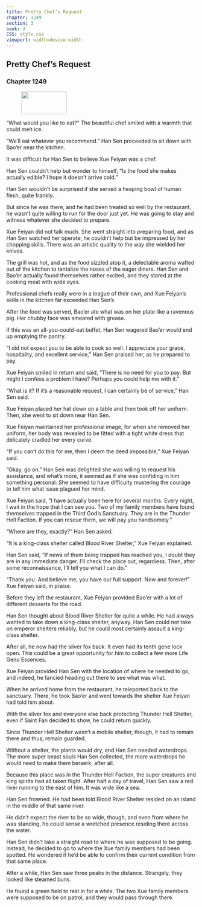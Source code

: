 ```yaml
---
title: Pretty Chef’s Request
chapter: 1249
section: 3
book: 3
CSS: style.css
viewport: width=device-width
---
```


## Pretty Chef’s Request

### Chapter 1249

<figure>
	<img src="../Images/gem.gif" alt="" id="gem" width="120" height="60" />
</figure>

“What would you like to eat?” The beautiful chef smiled with a warmth that could melt ice.

“We’ll eat whatever you recommend.” Han Sen proceeded to sit down with Bao’er near the kitchen.

It was difficult for Han Sen to believe Xue Feiyan was a chef.

Han Sen couldn’t help but wonder to himself, “Is the food she makes actually edible? I hope it doesn’t arrive cold.”

Han Sen wouldn’t be surprised if she served a heaping bowl of human flesh, quite frankly.

But since he was there, and he had been treated so well by the restaurant, he wasn’t quite willing to run for the door just yet. He was going to stay and witness whatever she decided to prepare.

Xue Feiyan did not talk much. She went straight into preparing food, and as Han Sen watched her operate, he couldn’t help but be impressed by her chopping skills. There was an artistic quality to the way she wielded her knives.

The grill was hot, and as the food sizzled atop it, a delectable aroma wafted out of the kitchen to tantalize the noses of the eager diners. Han Sen and Bao’er actually found themselves rather excited, and they stared at the cooking meat with wide eyes.

Professional chefs really were in a league of their own, and Xue Feiyan’s skills in the kitchen far exceeded Han Sen’s.

After the food was served, Bao’er ate what was on her plate like a ravenous pig. Her chubby face was smeared with grease.

If this was an all-you-could-eat buffet, Han Sen wagered Bao’er would end up emptying the pantry.

“I did not expect you to be able to cook so well. I appreciate your grace, hospitality, and excellent service,” Han Sen praised her, as he prepared to pay.

Xue Feiyan smiled in return and said, “There is no need for you to pay. But might I confess a problem I have? Perhaps you could help me with it.”

“What is it? If it’s a reasonable request, I can certainly be of service,” Han Sen said.

Xue Feiyan placed her hat down on a table and then took off her uniform. Then, she went to sit down near Han Sen.

Xue Feiyan maintained her professional image, for when she removed her uniform, her body was revealed to be fitted with a tight white dress that delicately cradled her every curve.

“If you can’t do this for me, then I deem the deed impossible,” Xue Feiyan said.

“Okay, go on.” Han Sen was delighted she was willing to request his assistance, and what’s more, it seemed as if she was confiding in him something personal. She seemed to have difficulty mustering the courage to tell him what issue plagued her mind.

Xue Feiyan said, “I have actually been here for several months. Every night, I wait in the hope that I can see you. Two of my family members have found themselves trapped in the Third God’s Sanctuary. They are in the Thunder Hell Faction. If you can rescue them, we will pay you handsomely.”

“Where are they, exactly?” Han Sen asked.

“It is a king-class shelter called Blood River Shelter,” Xue Feiyan explained.

Han Sen said, “If news of them being trapped has reached you, I doubt they are in any immediate danger. I’ll check the place out, regardless. Then, after some reconnaissance, I’ll tell you what I can do.”

“Thank you. And believe me, you have our full support. Now and forever!” Xue Feiyan said, in praise.

Before they left the restaurant, Xue Feiyan provided Bao’er with a lot of different desserts for the road.

Han Sen thought about Blood River Shelter for quite a while. He had always wanted to take down a king-class shelter, anyway. Han Sen could not take on emperor shelters reliably, but he could most certainly assault a king-class shelter.

After all, he now had the silver fox back. It even had its tenth gene lock open. This could be a great opportunity for him to collect a few more Life Geno Essences.

Xue Feiyan provided Han Sen with the location of where he needed to go, and indeed, he fancied heading out there to see what was what.

When he arrived home from the restaurant, he teleported back to the sanctuary. There, he took Bao’er and went towards the shelter Xue Feiyan had told him about.

With the silver fox and everyone else back protecting Thunder Hell Shelter, even if Saint Fan decided to show, he could return quickly.

Since Thunder Hell Shelter wasn’t a mobile shelter, though, it had to remain there and thus, remain guarded.

Without a shelter, the plants would dry, and Han Sen needed waterdrops. The more super beast souls Han Sen collected, the more waterdrops he would need to make them berserk, after all.

Because this place was in the Thunder Hell Faction, the super creatures and king spirits had all taken flight. After half a day of travel, Han Sen saw a red river running to the east of him. It was wide like a sea.

Han Sen frowned. He had been told Blood River Shelter resided on an island in the middle of that same river.

He didn’t expect the river to be so wide, though, and even from where he was standing, he could sense a wretched presence residing there across the water.

Han Sen didn’t take a straight road to where he was supposed to be going. Instead, he decided to go to where the Xue family members had been spotted. He wondered if he’d be able to confirm their current condition from that same place.

After a while, Han Sen saw three peaks in the distance. Strangely, they looked like steamed buns.

He found a green field to rest in for a while. The two Xue family members were supposed to be on patrol, and they would pass through there.